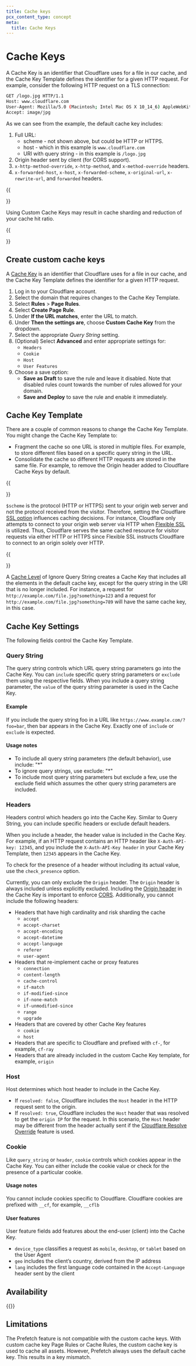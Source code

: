 ```yaml
---
title: Cache keys
pcx_content_type: concept
meta:
  title: Cache Keys
---
```


# Cache Keys

A Cache Key is an identifier that Cloudflare uses for a file in our cache, and the Cache Key Template defines the identifier for a given HTTP request. For example, consider the following HTTP request on a TLS connection:

```bash
GET /logo.jpg HTTP/1.1
Host: www.cloudflare.com
User-Agent: Mozilla/5.0 (Macintosh; Intel Mac OS X 10_14_6) AppleWebKit/537.36 (KHTML, like Gecko) Chrome/77.0.3865.90 Safari/537.36
Accept: image/jpg
```

As we can see from the example, the default cache key includes:

1.  Full URL:
    - scheme - not shown above, but could be HTTP or HTTPS.  
    - host - which in this example is `www.cloudflare.com`
    - URI with query string - in this example is `/logo.jpg`
2.  Origin header sent by client (for CORS support).
3.  `x-http-method-override`, `x-http-method`, and `x-method-override` headers.
4.  `x-forwarded-host`, `x-host`, `x-forwarded-scheme`, `x-original-url`, `x-rewrite-url`, and `forwarded` headers.

{{<Aside type="warning" header="Warning">}}

Using Custom Cache Keys may result in cache sharding and reduction of your cache hit ratio.

{{</Aside>}}

## Create custom cache keys

A [Cache Key](/cache/how-to/cache-keys/) is an identifier that Cloudflare uses for a file in our cache, and the Cache Key Template defines the identifier for a given HTTP request.

1.  Log in to your Cloudflare account.
2.  Select the domain that requires changes to the Cache Key Template.
3.  Select **Rules** > **Page Rules**.
4.  Select **Create Page Rule**.
5.  Under **If the URL matches**, enter the URL to match.
6.  Under **Then the settings are**, choose **Custom Cache Key** from the dropdown.
7.  Select the appropriate _Query String_ setting.
8.  (Optional) Select **Advanced** and enter appropriate settings for:
    - `Headers`
    - `Cookie`
    - `Host`
    - `User Features`
9.  Choose a save option:
    - **Save as Draft** to save the rule and leave it disabled. Note that disabled rules count towards the number of rules allowed for your domain.
    - **Save and Deploy** to save the rule and enable it immediately.

## Cache Key Template

There are a couple of common reasons to change the Cache Key Template. You might change the Cache Key Template to:

- Fragment the cache so one URL is stored in multiple files. For example, to store different files based on a specific query string in the URL.
- Consolidate the cache so different HTTP requests are stored in the same file. For example, to remove the Origin header added to Cloudflare Cache Keys by default.

{{<Aside type="note" header="Note">}}

`$scheme` is the protocol (HTTP or HTTPS) sent to your origin web server and not the protocol received from the visitor. Therefore, setting the Cloudflare [SSL option](/ssl/origin-configuration/ssl-modes/) influences caching decisions. For instance, Cloudflare only attempts to connect to your origin web server via HTTP when [Flexible SSL](/ssl/origin-configuration/ssl-modes/flexible/) is utilized. Thus, Cloudflare serves the same cached resource for visitor requests via either HTTP or HTTPS since Flexible SSL instructs Cloudflare to connect to an origin solely over HTTP.

{{</Aside>}}

A [Cache Level](/cache/how-to/set-caching-levels/) of Ignore Query String creates a Cache Key that includes all the elements in the default cache key, except for the query string in the URI that is no longer included. For instance, a request for `http://example.com/file.jpg?something=123` and a request for `http://example.com/file.jpg?something=789` will have the same cache key, in this case.

## Cache Key Settings

The following fields control the Cache Key Template.

### Query String

The query string controls which URL query string parameters go into the Cache Key. You can `include` specific query string parameters or `exclude` them using the respective fields. When you include a query string parameter, the `value` of the query string parameter is used in the Cache Key.

#### Example

If you include the query string foo in a URL like `https://www.example.com/?foo=bar`, then bar appears in the Cache Key. Exactly one of `include` or `exclude` is expected.

#### Usage notes

- To include all query string parameters (the default behavior), use include: "\*"
- To ignore query strings, use exclude: "\*"
- To include most query string parameters but exclude a few, use the exclude field which assumes the other query string parameters are included.

### Headers

Headers control which headers go into the Cache Key. Similar to Query String, you can include specific headers or exclude default headers.

When you include a header, the header value is included in the Cache Key. For example, if an HTTP request contains an HTTP header like `X-Auth-API-key: 12345`, and you include the `X-Auth-API-Key header` in your Cache Key Template, then `12345` appears in the Cache Key.

To check for the presence of a header without including its actual value, use the `check_presence` option.

Currently, you can only exclude the `Origin` header. The `Origin` header is always included unless explicitly excluded. Including the [Origin header](https://developer.mozilla.org/en-US/docs/Web/HTTP/Headers/Origin) in the Cache Key is important to enforce [CORS](https://developer.mozilla.org/en-US/docs/Glossary/CORS). Additionally, you cannot include the following headers:

- Headers that have high cardinality and risk sharding the cache
  - `accept`
  - `accept-charset`
  - `accept-encoding`
  - `accept-datetime`
  - `accept-language`
  - `referer`
  - `user-agent`
- Headers that re-implement cache or proxy features
  - `connection`
  - `content-length`
  - `cache-control`
  - `if-match`
  - `if-modified-since`
  - `if-none-match`
  - `if-unmodified-since`
  - `range`
  - `upgrade`
- Headers that are covered by other Cache Key features
  - `cookie`
  - `host`
- Headers that are specific to Cloudflare and prefixed with `cf-`, for example, `cf-ray`
- Headers that are already included in the custom Cache Key template, for example, `origin`

### Host

Host determines which host header to include in the Cache Key.

- If `resolved: false`, Cloudflare includes the `Host` header in the HTTP request sent to the origin.
- If `resolved: true`, Cloudflare includes the `Host` header that was resolved to get the `origin IP` for the request. In this scenario, the `Host` header may be different from the header actually sent if the [Cloudflare Resolve Override](/support/page-rules/using-resolve-override-in-page-rules/) feature is used.

### Cookie

Like `query_string` or `header`, `cookie` controls which cookies appear in the Cache Key. You can either include the cookie value or check for the presence of a particular cookie.

#### Usage notes

You cannot include cookies specific to Cloudflare. Cloudflare cookies are prefixed with `__cf`, for example, `__cflb`

#### User features

User feature fields add features about the end-user (client) into the Cache Key.

- `device_type` classifies a request as `mobile`, `desktop`, or `tablet` based on the User Agent
- `geo` includes the client’s country, derived from the IP address
- `lang` includes the first language code contained in the `Accept-Language` header sent by the client

## Availability

{{<feature-table id="cache.cache_key">}}

## Limitations

The Prefetch feature is not compatible with the custom cache keys. With custom cache key Page Rules or Cache Rules, the custom cache key is used to cache all assets. However, Prefetch always uses the default cache key. This results in a key mismatch.